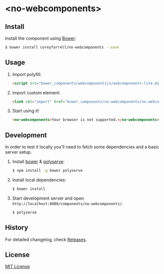 # &lt;no-webcomponents&gt;

## Install

Install the component using [Bower](http://bower.io/):

```sh
$ bower install coreyfarrell/no-webcomponents --save
```

## Usage

1. Import polyfill:

    ```html
    <script src="bower_components/webcomponentsjs/webcomponents-lite.min.js"></script>
    ```

2. Import custom element:

    ```html
    <link rel="import" href="bower_components/no-webcomponents/no-webcomponents.html">
    ```

3. Start using it!

    ```html
    <no-webcomponents>Your browser is not supported.</no-webcomponents>
    ```

## Development

In order to test it locally you'll need to fetch some dependencies and a basic server setup.

1. Install [bower](http://bower.io/) & [polyserve](https://npmjs.com/polyserve):

    ```sh
    $ npm install -g bower polyserve
    ```

2. Install local dependencies:

    ```sh
    $ bower install
    ```

3. Start development server and open `http://localhost:8080/components/no-webcomponents/`.

    ```sh
    $ polyserve
    ```

## History

For detailed changelog, check [Releases](https://github.com/coreyfarrell/no-webcomponents/releases).

## License

[MIT License](http://opensource.org/licenses/MIT)
